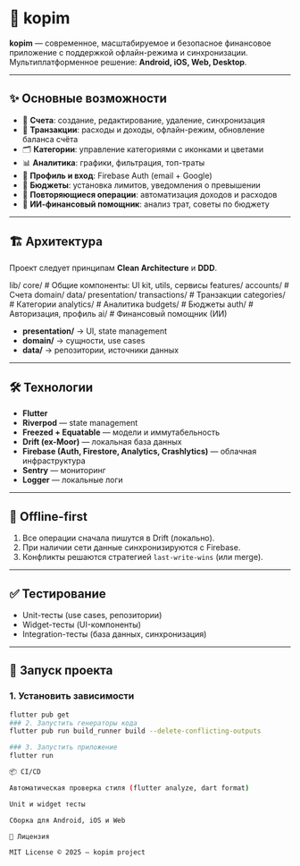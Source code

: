 # 📱 kopim

**kopim** — современное, масштабируемое и безопасное финансовое приложение с поддержкой офлайн-режима и синхронизации.  
Мультиплатформенное решение: **Android, iOS, Web, Desktop**.

---

## ✨ Основные возможности

- 🏦 **Счета**: создание, редактирование, удаление, синхронизация
- 💸 **Транзакции**: расходы и доходы, офлайн-режим, обновление баланса счёта
- 🗂 **Категории**: управление категориями с иконками и цветами
- 📊 **Аналитика**: графики, фильтрация, топ-траты
- 👤 **Профиль и вход**: Firebase Auth (email + Google)
- 🎯 **Бюджеты**: установка лимитов, уведомления о превышении
- 🔄 **Повторяющиеся операции**: автоматизация доходов и расходов
- 🤖 **ИИ-финансовый помощник**: анализ трат, советы по бюджету

---

## 🏗 Архитектура

Проект следует принципам **Clean Architecture** и **DDD**.

lib/
core/ # Общие компоненты: UI kit, utils, сервисы
features/
accounts/ # Счета
domain/
data/
presentation/
transactions/ # Транзакции
categories/ # Категории
analytics/ # Аналитика
budgets/ # Бюджеты
auth/ # Авторизация, профиль
ai/ # Финансовый помощник (ИИ)


- **presentation/** → UI, state management
- **domain/** → сущности, use cases
- **data/** → репозитории, источники данных

---

## 🛠 Технологии

- **Flutter**
- **Riverpod** — state management
- **Freezed + Equatable** — модели и иммутабельность
- **Drift (ex-Moor)** — локальная база данных
- **Firebase (Auth, Firestore, Analytics, Crashlytics)** — облачная инфраструктура
- **Sentry** — мониторинг
- **Logger** — локальные логи

---

## 🔄 Offline-first

1. Все операции сначала пишутся в Drift (локально).
2. При наличии сети данные синхронизируются с Firebase.
3. Конфликты решаются стратегией `last-write-wins` (или merge).

---

## ✅ Тестирование

- Unit-тесты (use cases, репозитории)
- Widget-тесты (UI-компоненты)
- Integration-тесты (база данных, синхронизация)

---

## 🚀 Запуск проекта

### 1. Установить зависимости
```bash
flutter pub get
### 2. Запустить генераторы кода
flutter pub run build_runner build --delete-conflicting-outputs

### 3. Запустить приложение
flutter run

📦 CI/CD

Автоматическая проверка стиля (flutter analyze, dart format)

Unit и widget тесты

Сборка для Android, iOS и Web

📜 Лицензия

MIT License © 2025 — kopim project